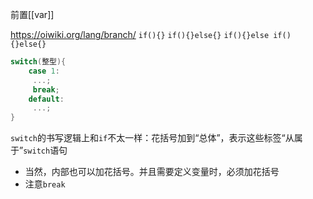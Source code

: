 前置[[var]]

https://oiwiki.org/lang/branch/
`if(){}`
`if(){}else{}`
`if(){}else if(){}else{}`
```cpp
switch(整型){
    case 1:
     ...;
     break;
    default:
     ...;
}
```
`switch`的书写逻辑上和`if`不太一样：花括号加到“总体”，表示这些标签“从属于”`switch`语句
- 当然，内部也可以加花括号。并且需要定义变量时，必须加花括号
- 注意`break`